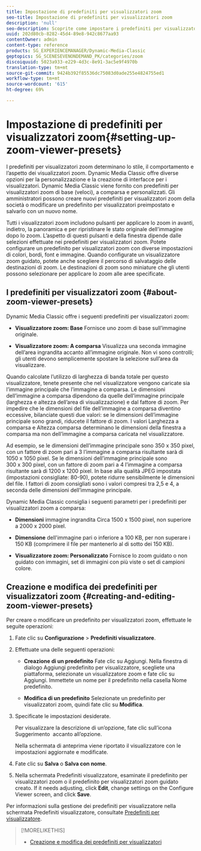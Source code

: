 ```yaml
---
title: Impostazione di predefiniti per visualizzatori zoom
seo-title: Impostazione di predefiniti per visualizzatori zoom
description: 'null'
seo-description: Scoprite come impostare i predefiniti per visualizzatori zoom.
uuid: 202d80cb-8282-45d4-89e8-942c8677aa93
contentOwner: admin
content-type: reference
products: SG_EXPERIENCEMANAGER/Dynamic-Media-Classic
geptopics: SG_SCENESEVENONDEMAND_PK/categories/zoom
discoiquuid: 5023a933-e229-4d3c-8e91-3ac5e9f4970b
translation-type: tm+mt
source-git-commit: 9424b392f85536dc75083d0ade255e4824755ed1
workflow-type: tm+mt
source-wordcount: '615'
ht-degree: 69%

---
```



# Impostazione di predefiniti per visualizzatori zoom{#setting-up-zoom-viewer-presets}

I predefiniti per visualizzatori zoom determinano lo stile, il comportamento e l’aspetto dei visualizzatori zoom. Dynamic Media Classic offre diverse opzioni per la personalizzazione e la creazione di interfacce per i visualizzatori. Dynamic Media Classic viene fornito con predefiniti per visualizzatori zoom di base (veloci), a comparsa e personalizzati. Gli amministratori possono creare nuovi predefiniti per visualizzatori zoom della società o modificare un predefinito per visualizzatori preimpostato e salvarlo con un nuovo nome.

Tutti i visualizzatori zoom includono pulsanti per applicare lo zoom in avanti, indietro, la panoramica e per ripristinare le stato originale dell’immagine dopo lo zoom. L’aspetto di questi pulsanti e della finestra dipende dalle selezioni effettuate nei predefiniti per visualizzatori zoom. Potete configurare un predefinito per visualizzatori zoom con diverse impostazioni di colori, bordi, font e immagine. Quando configurate un visualizzatore zoom guidato, potete anche scegliere il percorso di salvataggio delle destinazioni di zoom. Le destinazioni di zoom sono miniature che gli utenti possono selezionare per applicare lo zoom alle aree specificate.

## I predefiniti per visualizzatori zoom {#about-zoom-viewer-presets}

Dynamic Media Classic offre i seguenti predefiniti per visualizzatori zoom:

* **Visualizzatore zoom: Base** Fornisce uno zoom di base sull’immagine originale.

* **Visualizzatore zoom: A comparsa** Visualizza una seconda immagine dell’area ingrandita accanto all’immagine originale. Non vi sono controlli; gli utenti devono semplicemente spostare la selezione sull’area da visualizzare.

Quando calcolate l’utilizzo di larghezza di banda totale per questo visualizzatore, tenete presente che nel visualizzatore vengono caricate sia l’immagine principale che l’immagine a comparsa. Le dimensioni dell’immagine a comparsa dipendono da quelle dell’immagine principale (larghezza e altezza dell’area di visualizzazione) e dal fattore di zoom. Per impedire che le dimensioni del file dell’immagine a comparsa diventino eccessive, bilanciate questi due valori: se le dimensioni dell’immagine principale sono grandi, riducete il fattore di zoom. I valori Larghezza a comparsa e Altezza comparsa determinano le dimensioni della finestra a comparsa ma non dell’immagine a comparsa caricata nel visualizzatore.

Ad esempio, se le dimensioni dell’immagine principale sono 350 x 350 pixel, con un fattore di zoom pari a 3 l’immagine a comparsa risultante sarà di 1050 x 1050 pixel. Se le dimensioni dell’immagine principale sono 300 x 300 pixel, con un fattore di zoom pari a 4 l’immagine a comparsa risultante sarà di 1200 x 1200 pixel. In base alla qualità JPEG impostata (impostazioni consigliate: 80-90), potete ridurre sensibilmente le dimensioni del file. I fattori di zoom consigliati sono i valori compresi tra 2,5 e 4, a seconda delle dimensioni dell’immagine principale.

Dynamic Media Classic consiglia i seguenti parametri per i predefiniti per visualizzatori zoom a comparsa:

* **Dimensioni** immagine ingrandita Circa 1500 x 1500 pixel, non superiore a 2000 x 2000 pixel.

* **Dimensione** dell&#39;immagine pari o inferiore a 100 KB, per non superare i 150 KB (comprimere il file per mantenerlo al di sotto dei 150 KB).

* **Visualizzatore zoom: Personalizzato** Fornisce lo zoom guidato o non guidato con immagini, set di immagini con più viste o set di campioni colore.

## Creazione e modifica dei predefiniti per visualizzatori zoom {#creating-and-editing-zoom-viewer-presets}

Per creare o modificare un predefinito per visualizzatori zoom, effettuate le seguite operazioni:

1. Fate clic su **Configurazione** > **Predefiniti visualizzatore**.
1. Effettuate una delle seguenti operazioni:

   * **Creazione di un predefinito** Fate clic su Aggiungi. Nella finestra di dialogo Aggiungi predefinito per visualizzatore, scegliete una piattaforma, selezionate un visualizzatore zoom e fate clic su Aggiungi. Immettete un nome per il predefinito nella casella Nome predefinito.

   * **Modifica di un predefinito** Selezionate un predefinito per visualizzatori zoom, quindi fate clic su 
**Modifica**.

1. Specificate le impostazioni desiderate.

   Per visualizzare la descrizione di un’opzione, fate clic sull’icona Suggerimento  accanto all’opzione.

   Nella schermata di anteprima viene riportato il visualizzatore con le impostazioni aggiornate e modificate.

1. Fate clic su **Salva** o **Salva con nome**.
1. Nella schermata Predefiniti visualizzatore, esaminate il predefinito per visualizzatori zoom o il predefinito per visualizzatori zoom guidato creato. If it needs adjusting, click **Edit**, change settings on the Configure Viewer screen, and click **Save**.

Per informazioni sulla gestione dei predefiniti per visualizzatore nella schermata Predefiniti visualizzatore, consultate [Predefiniti per visualizzatore](application-setup.md#viewer_presets).

>[!MORELIKETHIS]
>
>* [Creazione e modifica dei predefiniti per visualizzatori](application-setup.md#adding_and_editing_viewer_presets)

